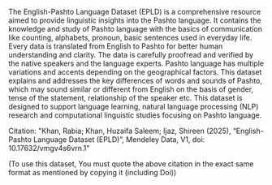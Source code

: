 The English-Pashto Language Dataset (EPLD) is a comprehensive resource aimed to provide linguistic insights into the Pashto language. 
It contains the knowledge and study of Pashto language with the basics of communication like counting, alphabets, pronoun, basic sentences used in everyday life. 
Every data is translated from English to Pashto for better human understanding and clarity. The data is carefully proofread and verified by the native speakers and the language experts. 
Pashto language has multiple variations and accents depending on the geographical factors. 
This dataset explains and addresses the key differences of words and sounds of Pashto, which may sound similar or different from English on the basis of gender, tense of the statement, relationship of the speaker etc. 
This dataset is designed to support language learning, natural language processing (NLP) research and computational linguistic studies focusing on Pashto language.

Citation: "Khan, Rabia; Khan, Huzaifa Saleem; Ijaz, Shireen (2025), “English-Pashto Language Dataset (EPLD)”, Mendeley Data, V1, doi: 10.17632/vmgv4s6vrn.1"

(To use this dataset, You must quote the above citation in the exact same format as mentioned by copying it (including Doi))
